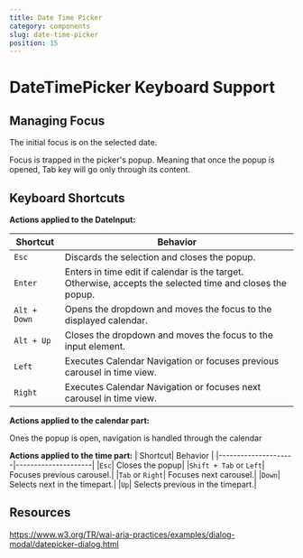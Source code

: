 ```yaml
---
title: Date Time Picker
category: components
slug: date-time-picker
position: 15
---
```

# DateTimePicker Keyboard Support

## Managing Focus

The initial focus is on the selected date.

Focus is trapped in the picker's popup. Meaning that once the popup is opened, Tab key will go only through its content.

## Keyboard Shortcuts

**Actions applied to the DateInput:**

| Shortcut| Behavior |
|---------------------|---------------------|
|`Esc`| Discards the selection and closes the popup. |
|`Enter`| Enters in time edit if calendar is the target. Otherwise, accepts the selected time and closes the popup. |
|`Alt + Down`| Opens the dropdown and moves the focus to the displayed calendar.|
|`Alt + Up`| Closes the dropdown and moves the focus to the input element.|
|`Left`| Executes Calendar Navigation or focuses previous carousel in time view.|
|`Right`| Executes Calendar Navigation or focuses next carousel in time view.|

**Actions applied to the calendar part:**

Ones the popup is open, navigation is handled through the calendar


**Actions applied to the time part:**
| Shortcut| Behavior |
|---------------------|---------------------|
|`Esc`| Closes the popup|
|`Shift + Tab` or `Left`| Focuses previous carousel.|
|`Tab` or `Right`| Focuses next carousel.|
|`Down`| Selects next in the timepart.|
|`Up`| Selects previous in the timepart.|

## Resources

https://www.w3.org/TR/wai-aria-practices/examples/dialog-modal/datepicker-dialog.html
